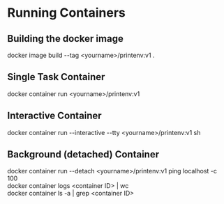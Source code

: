 # Running Containers

## Building the docker image 

docker image build --tag \<yourname\>/printenv:v1 .

## Single Task Container
docker container run \<yourname\>/printenv:v1

## Interactive Container 
docker container run --interactive --tty \<yourname\>/printenv:v1 sh

## Background (detached) Container
docker container run --detach \<yourname\>/printenv:v1 ping localhost -c 100 <br />
docker container logs \<container ID\> | wc <br />
docker container ls -a | grep \<container ID\>
